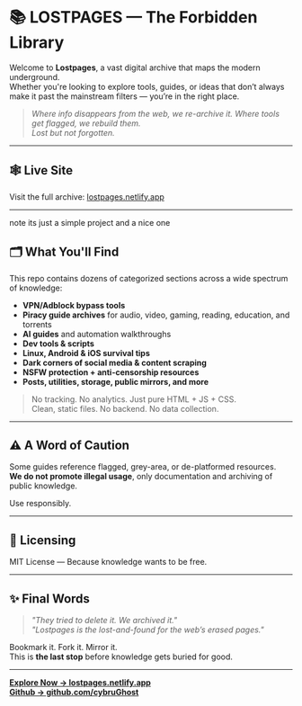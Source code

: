 # 📚 LOSTPAGES — The Forbidden Library

Welcome to **Lostpages**, a vast digital archive that maps the modern underground.  
Whether you're looking to explore tools, guides, or ideas that don’t always make it past the mainstream filters — you’re in the right place.

> _Where info disappears from the web, we re-archive it. Where tools get flagged, we rebuild them._  
> _Lost but not forgotten._

---

## 🕸️ Live Site

Visit the full archive: [lostpages.netlify.app](https://lostpages.netlify.app)

---
note its just a simple project and a nice one

## 🗂️ What You'll Find

This repo contains dozens of categorized sections across a wide spectrum of knowledge:

- **VPN/Adblock bypass tools**  
- **Piracy guide archives** for audio, video, gaming, reading, education, and torrents  
- **AI guides** and automation walkthroughs  
- **Dev tools & scripts**  
- **Linux, Android & iOS survival tips**  
- **Dark corners of social media & content scraping**  
- **NSFW protection + anti-censorship resources**  
- **Posts, utilities, storage, public mirrors, and more**

> No tracking. No analytics. Just pure HTML + JS + CSS.  
> Clean, static files. No backend. No data collection.

---

## ⚠️ A Word of Caution

Some guides reference flagged, grey-area, or de-platformed resources.  
**We do not promote illegal usage**, only documentation and archiving of public knowledge.

Use responsibly.

---

## 📜 Licensing

MIT License — Because knowledge wants to be free.

---

## ✨ Final Words

> _"They tried to delete it. We archived it."_  
> _"Lostpages is the lost-and-found for the web’s erased pages."_

Bookmark it. Fork it. Mirror it.  
This is **the last stop** before knowledge gets buried for good.

---

**[Explore Now → lostpages.netlify.app](https://lostpages.netlify.app)**  
**[Github → github.com/cybruGhost](https://github.com/cybruGhost)**
